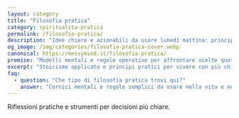```yaml
---
layout: category
title: "Filosofia pratica"
category: spiritualita-pratica
permalink: /filosofia-pratica/
description: "Idee chiare e azionabili da usare lunedì mattina: principi e cornici mentali per decisioni più semplici."
og_image: /img/categories/filosofia-pratica-cover.webp
canonical: https://messymind.it/filosofia-pratica/
promise: "Modelli mentali e regole operative per affrontare scelte quotidiane con meno rumore."
excerpt: "Stoicismo applicato e principi pratici per vivere con più chiarezza e meno indecisione."
faq:
  - question: "Che tipo di filosofia pratica trovi qui?"
    answer: "Cornici mentali e regole semplici da usare nella vita e nel lavoro."
---
```


Riflessioni pratiche e strumenti per decisioni più chiare.
